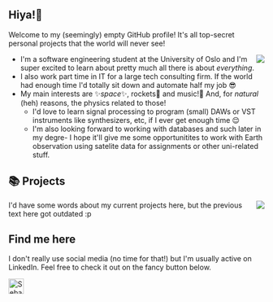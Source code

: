 ## Hiya!👋


Welcome to my (seemingly) empty GitHub profile! It's all top-secret personal projects that the world will never see! 

<img align="right" src="https://github-readme-stats-sebastianhuus.vercel.app/api?username=sebastianhuus&count_private=true&show_icons=true&theme=jolly&hide_title=true" />

- I'm a software engineering student at the University of Oslo and I'm super excited to learn about pretty much all there is about *everything*. 
- I also work part time in IT for a large tech consulting firm. If the world had enough time I'd totally sit down and automate half my job 😎
- My main interests are ✨*space*✨, rockets🚀 and music!🎵 And, for *natural* (heh) reasons, the physics related to those!
  - I'd love to learn signal processing to program (small) DAWs or VST instruments like synthesizers, etc, if I ever get enough time 😌
  - I'm also looking forward to working with databases and such later in my degre- I hope it'll give me some opportunitites to work with Earth observation using satelite data for assignments or other uni-related stuff. 

## 📚 Projects

<img align="right" src="https://github-readme-stats-sebastianhuus.vercel.app/api/top-langs/?username=sebastianhuus&count_private=true&theme=jolly&langs_count=10" />

I'd have some words about my current projects here, but the previous text here got outdated :p

## Find me here
I don't really use social media (no time for that!) but I'm usually active on LinkedIn. Feel free to check it out on the fancy button below.

<a href="https://www.linkedin.com/in/sebastian-huus/">
<img src="https://brand.linkedin.com/content/dam/me/business/en-us/amp/brand-site/v2/bg/LI-Bug.svg.original.svg" alt="Sebastian Huus | LinkedIn" width="30px">
</a>

<!--
**sebastianhuus/sebastianhuus** is a ✨ _special_ ✨ repository because its `README.md` (this file) appears on your GitHub profile.

Here are some ideas to get you started:

- 🔭 I’m currently working on ...
- 🌱 I’m currently learning ...
- 👯 I’m looking to collaborate on ...
- 🤔 I’m looking for help with ...
- 💬 Ask me about ...
- 📫 How to reach me: ...
- 😄 Pronouns: ...
- ⚡ Fun fact: ...
-->
